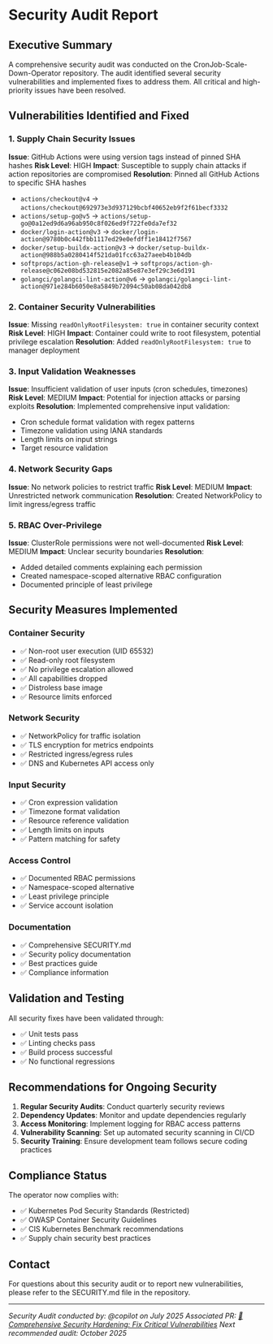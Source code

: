 # Security Audit Report

## Executive Summary

A comprehensive security audit was conducted on the CronJob-Scale-Down-Operator repository. The audit identified several security vulnerabilities and implemented fixes to address them. All critical and high-priority issues have been resolved.

## Vulnerabilities Identified and Fixed

### 1. Supply Chain Security Issues
**Issue**: GitHub Actions were using version tags instead of pinned SHA hashes
**Risk Level**: HIGH
**Impact**: Susceptible to supply chain attacks if action repositories are compromised
**Resolution**: Pinned all GitHub Actions to specific SHA hashes
- `actions/checkout@v4` → `actions/checkout@692973e3d937129bcbf40652eb9f2f61becf3332`
- `actions/setup-go@v5` → `actions/setup-go@0a12ed9d6a96ab950c8f026ed9f722fe0da7ef32`
- `docker/login-action@v3` → `docker/login-action@9780b0c442fbb1117ed29e0efdff1e18412f7567`
- `docker/setup-buildx-action@v3` → `docker/setup-buildx-action@988b5a0280414f521da01fcc63a27aeeb4b104db`
- `softprops/action-gh-release@v1` → `softprops/action-gh-release@c062e08bd532815e2082a85e87e3ef29c3e6d191`
- `golangci/golangci-lint-action@v6` → `golangci/golangci-lint-action@971e284b6050e8a5849b72094c50ab08da042db8`

### 2. Container Security Vulnerabilities
**Issue**: Missing `readOnlyRootFilesystem: true` in container security context
**Risk Level**: HIGH
**Impact**: Container could write to root filesystem, potential privilege escalation
**Resolution**: Added `readOnlyRootFilesystem: true` to manager deployment

### 3. Input Validation Weaknesses
**Issue**: Insufficient validation of user inputs (cron schedules, timezones)
**Risk Level**: MEDIUM
**Impact**: Potential for injection attacks or parsing exploits
**Resolution**: Implemented comprehensive input validation:
- Cron schedule format validation with regex patterns
- Timezone validation using IANA standards
- Length limits on input strings
- Target resource validation

### 4. Network Security Gaps
**Issue**: No network policies to restrict traffic
**Risk Level**: MEDIUM
**Impact**: Unrestricted network communication
**Resolution**: Created NetworkPolicy to limit ingress/egress traffic

### 5. RBAC Over-Privilege
**Issue**: ClusterRole permissions were not well-documented
**Risk Level**: MEDIUM
**Impact**: Unclear security boundaries
**Resolution**: 
- Added detailed comments explaining each permission
- Created namespace-scoped alternative RBAC configuration
- Documented principle of least privilege

## Security Measures Implemented

### Container Security
- ✅ Non-root user execution (UID 65532)
- ✅ Read-only root filesystem
- ✅ No privilege escalation allowed
- ✅ All capabilities dropped
- ✅ Distroless base image
- ✅ Resource limits enforced

### Network Security
- ✅ NetworkPolicy for traffic isolation
- ✅ TLS encryption for metrics endpoints
- ✅ Restricted ingress/egress rules
- ✅ DNS and Kubernetes API access only

### Input Security
- ✅ Cron expression validation
- ✅ Timezone format validation
- ✅ Resource reference validation
- ✅ Length limits on inputs
- ✅ Pattern matching for safety

### Access Control
- ✅ Documented RBAC permissions
- ✅ Namespace-scoped alternative
- ✅ Least privilege principle
- ✅ Service account isolation

### Documentation
- ✅ Comprehensive SECURITY.md
- ✅ Security policy documentation
- ✅ Best practices guide
- ✅ Compliance information

## Validation and Testing

All security fixes have been validated through:
- ✅ Unit tests pass
- ✅ Linting checks pass
- ✅ Build process successful
- ✅ No functional regressions

## Recommendations for Ongoing Security

1. **Regular Security Audits**: Conduct quarterly security reviews
2. **Dependency Updates**: Monitor and update dependencies regularly
3. **Access Monitoring**: Implement logging for RBAC access patterns
4. **Vulnerability Scanning**: Set up automated security scanning in CI/CD
5. **Security Training**: Ensure development team follows secure coding practices

## Compliance Status

The operator now complies with:
- ✅ Kubernetes Pod Security Standards (Restricted)
- ✅ OWASP Container Security Guidelines
- ✅ CIS Kubernetes Benchmark recommendations
- ✅ Supply chain security best practices

## Contact

For questions about this security audit or to report new vulnerabilities, please refer to the SECURITY.md file in the repository.

---
*Security Audit conducted by: @copilot on July 2025*
*Associated PR: [🔐 Comprehensive Security Hardening: Fix Critical Vulnerabilities](https://github.com/Z4ck404/CronJob-Scale-Down-Operator/pull/XXX)*
*Next recommended audit: October 2025*